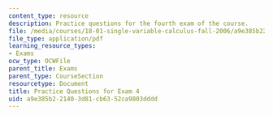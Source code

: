 ```yaml
---
content_type: resource
description: Practice questions for the fourth exam of the course.
file: /media/courses/18-01-single-variable-calculus-fall-2006/a9e385b221403d81cb6352ca9803dddd_prexam4a.pdf
file_type: application/pdf
learning_resource_types:
- Exams
ocw_type: OCWFile
parent_title: Exams
parent_type: CourseSection
resourcetype: Document
title: Practice Questions for Exam 4
uid: a9e385b2-2140-3d81-cb63-52ca9803dddd
---
```

